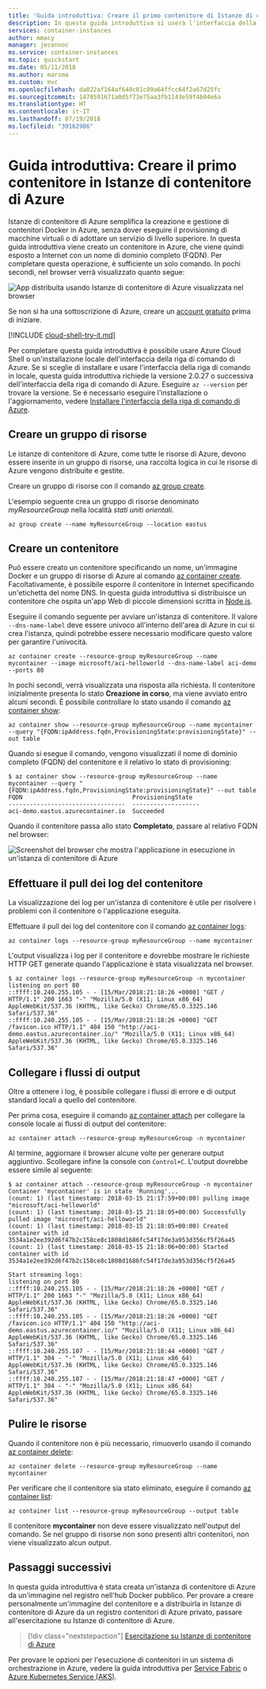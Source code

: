 ```yaml
---
title: 'Guida introduttiva: Creare il primo contenitore di Istanze di contenitore di Azure'
description: In questa guida introduttiva si userà l'interfaccia della riga di comando di Azure per distribuire un contenitore in Istanze di contenitore di Azure
services: container-instances
author: mmacy
manager: jeconnoc
ms.service: container-instances
ms.topic: quickstart
ms.date: 05/11/2018
ms.author: marsma
ms.custom: mvc
ms.openlocfilehash: da022af164af640c01c09a64ffcc64f2a67d25fc
ms.sourcegitcommit: 1478591671a0d5f73e75aa3fb1143e59f4b04e6a
ms.translationtype: HT
ms.contentlocale: it-IT
ms.lasthandoff: 07/19/2018
ms.locfileid: "39162986"
---
```

# <a name="quickstart-create-your-first-container-in-azure-container-instances"></a>Guida introduttiva: Creare il primo contenitore in Istanze di contenitore di Azure

Istanze di contenitore di Azure semplifica la creazione e gestione di contenitori Docker in Azure, senza dover eseguire il provisioning di macchine virtuali o di adottare un servizio di livello superiore. In questa guida introduttiva viene creato un contenitore in Azure, che viene quindi esposto a Internet con un nome di dominio completo (FQDN). Per completare questa operazione, è sufficiente un solo comando. In pochi secondi, nel browser verrà visualizzato quanto segue:

![App distribuita usando Istanze di contenitore di Azure visualizzata nel browser][aci-app-browser]

Se non si ha una sottoscrizione di Azure, creare un [account gratuito][azure-account] prima di iniziare.

[!INCLUDE [cloud-shell-try-it.md](../../includes/cloud-shell-try-it.md)]

Per completare questa guida introduttiva è possibile usare Azure Cloud Shell o un'installazione locale dell'interfaccia della riga di comando di Azure. Se si sceglie di installare e usare l'interfaccia della riga di comando in locale, questa guida introduttiva richiede la versione 2.0.27 o successiva dell'interfaccia della riga di comando di Azure. Eseguire `az --version` per trovare la versione. Se è necessario eseguire l'installazione o l'aggiornamento, vedere [Installare l'interfaccia della riga di comando di Azure][azure-cli-install].

## <a name="create-a-resource-group"></a>Creare un gruppo di risorse

Le istanze di contenitore di Azure, come tutte le risorse di Azure, devono essere inserite in un gruppo di risorse, una raccolta logica in cui le risorse di Azure vengono distribuite e gestite.

Creare un gruppo di risorse con il comando [az group create][az-group-create].

L'esempio seguente crea un gruppo di risorse denominato *myResourceGroup* nella località *stati uniti orientali*.

```azurecli-interactive
az group create --name myResourceGroup --location eastus
```

## <a name="create-a-container"></a>Creare un contenitore

Può essere creato un contenitore specificando un nome, un'immagine Docker e un gruppo di risorse di Azure al comando [az container create][az-container-create]. Facoltativamente, è possibile esporre il contenitore in Internet specificando un'etichetta del nome DNS. In questa guida introduttiva si distribuisce un contenitore che ospita un'app Web di piccole dimensioni scritta in [Node.js][node-js].

Eseguire il comando seguente per avviare un'istanza di contenitore. Il valore `--dns-name-label` deve essere univoco all'interno dell'area di Azure in cui si crea l'istanza, quindi potrebbe essere necessario modificare questo valore per garantire l'univocità.

```azurecli-interactive
az container create --resource-group myResourceGroup --name mycontainer --image microsoft/aci-helloworld --dns-name-label aci-demo --ports 80
```

In pochi secondi, verrà visualizzata una risposta alla richiesta. Il contenitore inizialmente presenta lo stato **Creazione in corso**, ma viene avviato entro alcuni secondi. È possibile controllare lo stato usando il comando [az container show][az-container-show]:

```azurecli-interactive
az container show --resource-group myResourceGroup --name mycontainer --query "{FQDN:ipAddress.fqdn,ProvisioningState:provisioningState}" --out table
```

Quando si esegue il comando, vengono visualizzati il nome di dominio completo (FQDN) del contenitore e il relativo lo stato di provisioning:

```console
$ az container show --resource-group myResourceGroup --name mycontainer --query "{FQDN:ipAddress.fqdn,ProvisioningState:provisioningState}" --out table
FQDN                               ProvisioningState
---------------------------------  -------------------
aci-demo.eastus.azurecontainer.io  Succeeded
```

Quando il contenitore passa allo stato **Completato**, passare al relativo FQDN nel browser:

![Screenshot del browser che mostra l'applicazione in esecuzione in un'istanza di contenitore di Azure][aci-app-browser]

## <a name="pull-the-container-logs"></a>Effettuare il pull dei log del contenitore

La visualizzazione dei log per un'istanza di contenitore è utile per risolvere i problemi con il contenitore o l'applicazione eseguita.

Effettuare il pull dei log del contenitore con il comando [az container logs][az-container-logs]:

```azurecli-interactive
az container logs --resource-group myResourceGroup --name mycontainer
```

L'output visualizza i log per il contenitore e dovrebbe mostrare le richieste HTTP GET generate quando l'applicazione è stata visualizzata nel browser.

```console
$ az container logs --resource-group myResourceGroup -n mycontainer
listening on port 80
::ffff:10.240.255.105 - - [15/Mar/2018:21:18:26 +0000] "GET / HTTP/1.1" 200 1663 "-" "Mozilla/5.0 (X11; Linux x86_64) AppleWebKit/537.36 (KHTML, like Gecko) Chrome/65.0.3325.146 Safari/537.36"
::ffff:10.240.255.105 - - [15/Mar/2018:21:18:26 +0000] "GET /favicon.ico HTTP/1.1" 404 150 "http://aci-demo.eastus.azurecontainer.io/" "Mozilla/5.0 (X11; Linux x86_64) AppleWebKit/537.36 (KHTML, like Gecko) Chrome/65.0.3325.146 Safari/537.36"
```

## <a name="attach-output-streams"></a>Collegare i flussi di output

Oltre a ottenere i log, è possibile collegare i flussi di errore e di output standard locali a quello del contenitore.

Per prima cosa, eseguire il comando [az container attach][az-container-attach] per collegare la console locale ai flussi di output del contenitore:

```azurecli-interactive
az container attach --resource-group myResourceGroup -n mycontainer
```

Al termine, aggiornare il browser alcune volte per generare output aggiuntivo. Scollegare infine la console con `Control+C`. L'output dovrebbe essere simile al seguente:

```console
$ az container attach --resource-group myResourceGroup -n mycontainer
Container 'mycontainer' is in state 'Running'...
(count: 1) (last timestamp: 2018-03-15 21:17:59+00:00) pulling image "microsoft/aci-helloworld"
(count: 1) (last timestamp: 2018-03-15 21:18:05+00:00) Successfully pulled image "microsoft/aci-helloworld"
(count: 1) (last timestamp: 2018-03-15 21:18:05+00:00) Created container with id 3534a1e2ee392d6f47b2c158ce8c1808d1686fc54f17de3a953d356cf5f26a45
(count: 1) (last timestamp: 2018-03-15 21:18:06+00:00) Started container with id 3534a1e2ee392d6f47b2c158ce8c1808d1686fc54f17de3a953d356cf5f26a45

Start streaming logs:
listening on port 80
::ffff:10.240.255.105 - - [15/Mar/2018:21:18:26 +0000] "GET / HTTP/1.1" 200 1663 "-" "Mozilla/5.0 (X11; Linux x86_64) AppleWebKit/537.36 (KHTML, like Gecko) Chrome/65.0.3325.146 Safari/537.36"
::ffff:10.240.255.105 - - [15/Mar/2018:21:18:26 +0000] "GET /favicon.ico HTTP/1.1" 404 150 "http://aci-demo.eastus.azurecontainer.io/" "Mozilla/5.0 (X11; Linux x86_64) AppleWebKit/537.36 (KHTML, like Gecko) Chrome/65.0.3325.146 Safari/537.36"
::ffff:10.240.255.107 - - [15/Mar/2018:21:18:44 +0000] "GET / HTTP/1.1" 304 - "-" "Mozilla/5.0 (X11; Linux x86_64) AppleWebKit/537.36 (KHTML, like Gecko) Chrome/65.0.3325.146 Safari/537.36"
::ffff:10.240.255.107 - - [15/Mar/2018:21:18:47 +0000] "GET / HTTP/1.1" 304 - "-" "Mozilla/5.0 (X11; Linux x86_64) AppleWebKit/537.36 (KHTML, like Gecko) Chrome/65.0.3325.146 Safari/537.36"
```

## <a name="clean-up-resources"></a>Pulire le risorse

Quando il contenitore non è più necessario, rimuoverlo usando il comando [az container delete][az-container-delete]:

```azurecli-interactive
az container delete --resource-group myResourceGroup --name mycontainer
```

Per verificare che il contenitore sia stato eliminato, eseguire il comando [az container list](/cli/azure/container#az-container-list):

```azurecli-interactive
az container list --resource-group myResourceGroup --output table
```

Il contenitore **mycontainer** non deve essere visualizzato nell'output del comando. Se nel gruppo di risorse non sono presenti altri contenitori, non viene visualizzato alcun output.

## <a name="next-steps"></a>Passaggi successivi

In questa guida introduttiva è stata creata un'istanza di contenitore di Azure da un'immagine nel registro nell'hub Docker pubblico. Per provare a creare personalmente un'immagine del contenitore e a distribuirla in Istanze di contenitore di Azure da un registro contenitori di Azure privato, passare all'esercitazione su Istanze di contenitore di Azure.

> [!div class="nextstepaction"]
> [Esercitazione su Istanze di contenitore di Azure](./container-instances-tutorial-prepare-app.md)

Per provare le opzioni per l'esecuzione di contenitori in un sistema di orchestrazione in Azure, vedere la guida introduttiva per [Service Fabric][service-fabric] o [Azure Kubernetes Service (AKS)][container-service].

<!-- IMAGES -->
[aci-app-browser]: ./media/container-instances-quickstart/aci-app-browser.png

<!-- LINKS - External -->
[app-github-repo]: https://github.com/Azure-Samples/aci-helloworld.git
[azure-account]: https://azure.microsoft.com/free/
[node-js]: http://nodejs.org

<!-- LINKS - Internal -->
[az-container-attach]: /cli/azure/container#az-container-attach
[az-container-create]: /cli/azure/container#az-container-create
[az-container-delete]: /cli/azure/container#az-container-delete
[az-container-list]: /cli/azure/container#az-container-list
[az-container-logs]: /cli/azure/container#az-container-logs
[az-container-show]: /cli/azure/container#az-container-show
[az-group-create]: /cli/azure/group#az_group_create
[azure-cli-install]: /cli/azure/install-azure-cli
[container-service]: ../aks/kubernetes-walkthrough.md
[service-fabric]: ../service-fabric/service-fabric-quickstart-containers.md
